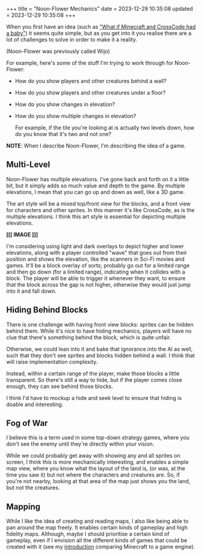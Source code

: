 +++
title = "Noon-Flower Mechanics"
date = 2023-12-29 10:35:08
updated = 2023-12-29 10:35:08
+++

When you first have an idea
(such as ["What if Minecraft and CrossCode had a baby"](@/noon-flower.md))
it seems quite simple,
but as you get into it you realise
there are a lot of challenges to solve
in order to make it a reality.

(Noon-Flower was previously called Wijo)

For example, here's some of the stuff
I'm trying to work through for Noon-Flower:

- How do you show players and other creatures behind a wall?
- How do you show players and other creatures under a floor?
- How do you show changes in elevation?
- How do you show multiple changes in elevation?

  For example, if the tile you're looking at is actually two levels down,
  how do you know that it's two and not one?

**NOTE**: When I describe Noon-Flower, I'm describing the idea of a game.

## Multi-Level

Noon-Flower has multiple elevations.
I've gone back and forth on it a little bit,
but it simply adds so much value and depth to the game.
By multiple elevations,
I mean that you can go up and down as well,
like a 3D game.

The art style will be a mixed top/front view for the blocks,
and a front view for characters and other sprites.
In this manner it's like CrossCode, as is the multiple elevations.
I think this art style is essential for depicting multiple elevations.

**[[[ IMAGE ]]]**

I'm considering using light and dark overlays
to depict higher and lower elevations,
along with a player controlled "wave"
that goes out from their position and shows the elevation,
like the scanners in Sci-Fi movies and games.
It'll be a block overlay of sorts;
probably go out for a limited range
and then go down (for a limited range),
indicating when it collides with a block.
The player will be able to trigger it whenever they want,
to ensure that the block across the gap is not higher,
otherwise they would just jump into it and fall down.

## Hiding Behind Blocks

There is one challenge with having front view blocks:
sprites can be hidden behind them.
While it's nice to have hiding mechanics,
players will have no clue that there's something behind the block,
which is quite unfair.

Otherwise, we could lean into it
and bake that ignorance into the AI as well,
such that they don't see sprites and blocks
hidden behind a wall.
I think that will raise implementation complexity.

Instead, within a certain range of the player,
make those blocks a little transparent.
So there's still a way to hide,
but if the player comes close enough,
they can see behind those blocks.

I think I'd have to mockup a hide and seek level
to ensure that hiding is doable and interesting.

## Fog of War

I believe this is a term used in some top-down strategy games,
where you don't see the enemy
until they're directly within your vision.

While we could probably get away with
showing any and all sprites on screen,
I think this is more mechanically interesting,
and enables a simple map view,
where you know what the layout of the land is,
(or was, at the time you saw it)
but not where the characters and creatures are.
So, if you're not nearby, looking at that area
of the map just shows you the land,
but not the creatures.

## Mapping

While I like the idea of creating and reading maps,
I also like being able to pan around the map freely.
It enables certain kinds of gameplay
and high fidelity maps.
Although, maybe I should prioritise a certain kind of gameplay,
even if I envision all the different kinds of games
that could be created with it
(see my [introduction](@/noon-flower.md)
comparing Minecraft to a game engine).
